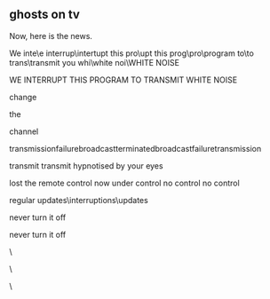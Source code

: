 ## ghosts on tv

Now, here is the news.

We inte\\e interrup\\intertupt this pro\\upt this prog\\pro\\program to\\to trans\\transmit you whi\\white noi\\WHITE NOISE

WE INTERRUPT THIS PROGRAM TO TRANSMIT WHITE NOISE

<static on the screen static on the screen>



change

the

channel



<static on the screen static on the screen>

transmissionfailurebroadcastterminatedbroadcastfailuretransmission

transmit
transmit
hypnotised by your eyes


lost the remote control now under control
no control no control

regular updates\\interruptions\\updates

never turn it off

never turn it off

\\

\\

\\
